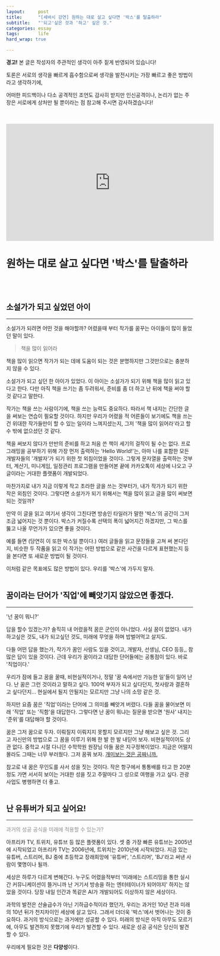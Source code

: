 ```yaml
---
layout:		post
title:		"[세바시 강연] 원하는 대로 살고 싶다면 '박스'를 탈출하라"
subtitle:	"'되고'싶은 것과 '하고' 싶은 것."
categories:	essay
tags:		life
hard_wrap: true

---
```


<b>경고!</b> 본 글은 작성자의 주관적인 생각이 아주 짙게 반영되어 있습니다!

토론은 서로의 생각을 빠르게 흡수함으로써 생각을 발전시키는 가장 빠르고 좋은 방법이라고 생각하기에,

어떠한 피드백이나 다소 공격적인 조언도 감사히 받지만 인신공격이나, 논리가 없는 주장은 서로에게 상처만 될 뿐이라는 점 참고해 주시면 감사하겠습니다!
<br>
<br>
<br>
<iframe width="560" height="315" src="https://www.youtube.com/embed/CYmyp77d1BU" frameborder="0" allow="accelerometer; autoplay; clipboard-write; encrypted-media; gyroscope; picture-in-picture" allowfullscreen></iframe>
<br>

# 원하는 대로 살고 싶다면 '박스'를 탈출하라
<br>
<br>

## 소설가가 되고 싶었던 아이
---

소설가가 되려면 어떤 것을 해야할까? 어렸을때 부터 작가를 꿈꾸는 아이들이 많이 들었던 말이 있다.

> 책을 많이 읽어라  

책을 많이 읽으면 작가가 되는 데에 도움이 되는 것은 분명하지만 그것만으로는 충분하지 않을 수 있다.

소설가가 되고 싶던 한 아이가 있었다. 이 아이는 소설가가 되기 위해 책을 많이 읽고 있다고 한다. 다만 아직 책을 쓰기는 좀 두려워서, 준비를 좀 더 하고 난 뒤에 책을 써야 할 것 같다고 말한다.

작가는 책을 쓰는 사람이기에, 책을 쓰는 능력도 중요하다. 따라서 책 내지는 간단한 글을 써보는 연습이 필요할 것이다. 하지만 우리가 어렸을 적 어른들이 보기에도 책을 쓰는건 위대한 작가들만이 할 수 있는 일이라 느껴지셨는지, 그저 '책을 많이 읽어라'라고 할 수 밖에 없으셨던 것 같다.

책을 써보지 않다가 만반의 준비를 하고 처음 쓴 책이 세기의 걸작이 될 수는 없다. 프로그래밍을 공부하기 위해 가장 먼저 출력하는 'Hello World!'는, 아마 나를 포함한 모든 개발자들의 '개발자'가 되기 위한 첫 외침이었을 것이다. 그렇게 문자열을 출력하는 것부터, 계산기, 미니게임, 일정관리 프로그램을 만들어본 끝에 카카오톡이 세상에 나오고 구글이라는 거대한 플랫폼이 개발되었다.

마찬가지로 내가 지금 이렇게 작고 초라한 글을 쓰는 것부터가, 내가 작가가 되기 위한 작은 외침인 것이다. 그렇다면 소설가가 되기 위해서는 책을 많이 읽고 글을 많이 써보면 되는 것일까?

만약 이 글을 읽고 여기서 생각이 그친다면 방송인 타일러가 말한 '박스'의 공간이 그저 조금 넓어지는 것 뿐이다. 박스가 커질수록 선택의 폭이 넓어지긴 하겠지만, 그 박스를 뚫고 나올 무언가가 있으면 좋을 것이다.

예를 들면 (당연히 이 또한 박스일 뿐이다.) 여러 글들을 읽고 문장들을 고쳐 써 본다던지, 비슷한 두 작품을 읽고 이 작가는 어떤 방법으로 같은 사건을 다르게 표현했는지 등을 본다면 또 새로운 방법이 될 것이다.

이처럼 같은 목표에도 많은 방법이 있다. 우리를 '박스'에 가두지 말자.
<br>
<br>

## 꿈이라는 단어가 '직업'에 빼앗기지 않았으면 좋겠다.
---

'넌 꿈이 뭐니?'

답을 할수 있겠는가? 솔직히 내 어렸을적 꿈은 군인이 아니었다. 사실 꿈이 없었다. 내가 하고싶은 것도, 내가 되고싶던 것도, 미래에 무엇을 하며 밥벌어먹고 살지도.

다들 어떤 답을 했는가, 작가가 꿈인 사람도 있을 것이고, 개발자, 선생님, CEO 등등,, 참 많은 답이 있을 것이다. 근데 우리가 꿈이라고 대답한 단어들에는 공통점이 있다. 바로 '직업이다.'

우리가 잠에 들고 꿈을 꿀때, 비현실적이거나, 정말 '꿈 속에서만 가능한 일'들이 일어 난다. 난 꿈은 그런 것이라고 말하고 싶다. 100억 부자가 되고 싶다던지, 첫사랑과 결혼하고 싶다던지... 현실에서 될지 안될지는 모르지만 그냥 나의 소망 같은 것.

하지만 요즘 꿈은 '직업'이라는 단어에 그 의미를 빼앗겨 버렸다. 다들 꿈을 물어보면 미래 '직업' 또는 '직함'을 대답한다. 그렇다면 난 꿈이 뭐냐는 질문을 받으면 '원사' 내지는 '준위'를 대답해야 할 것이다.

꿈은 그저 꿈으로 두자. 이뤄질지 이뤄지지 못할지 모르지만 그냥 해보고 싶은 것. 그리고 자신만의 방법으로 그 꿈을 이루기 위해 한 발 한 발 내딛어 보자. 비현실적이어도 상관 없다. 중학교 시절 다니던 수학학원 원장님 아들 꿈은 지구정복이었다. 지금은 어떨지 몰라도 그때는 너무 부러웠다. 그저 꿈꿔 보자. <a href="https://azza999.github.io/about-happy/2020/11/22/sebasi-reason-that-unhappy-korean/">개미보는 것은 공짜니까.</a>

참고로 내 꿈은 무인도를 사서 성을 짓는 것이다. 작은 항구에서 통통배를 타고 한 20분정도 가면 서서히 보이는 거대한 성을 짓고 주말마다 그 성으로 여행을 가고 싶다. 관광 사업도 병행하면 더 좋고.
<br>
<br>

## 난 유튜버가 되고 싶어요!
---

<p style="opacity: 0.5;">과거의 성공 공식을 미래에 적용할 수 있는가?</p>

아프리카 TV, 트위치, 유튜브 등 많은 플랫폼이 있다. 셋 중 가장 빠른 유튜브는 2005년에 시작되었고 아프리카 TV는 2006년에, 트위치는 2010년에 시작되었다. 지금 있는 유튜버, 스트리머, BJ 중에 초등학교 장래희망에 '유튜버', '스트리머', 'BJ'라고 써낸 사람이 몇명이나 될까.

세상은 하루가 다르게 변해간다. 누구도 어렸을적부터 '미래에는 스트리밍을 통한 실시간 커뮤니케이션이 뜰거니까 난 거기서 방송을 하는 엔터테이너가 되어야지' 하지는 않았을 것이다. 당장 내일 인간과 똑같은 AI가 개발되어도 이상하지 않은 세상이다.

과학의 발전은 산술급수가 아닌 기하급수적이라 했던가, 우리는 과거인 10년 전과 미래의 10년 뒤가 천지차이인 세상에 살고 있다. 그래서 더더욱 '박스'에서 벗어나는 것이 중요하다. 과거의 방식으로는 과거에만 성공할 수 있다. 미래의 방식은 아직 아무도 모르기에, 아무도 발견하지 못했기에 우리가 발견할 수 있다. 새로운 성공 공식은 당신이 발견할 수 있다.

우리에게 필요한 것은 <b>다양성</b>이다.

